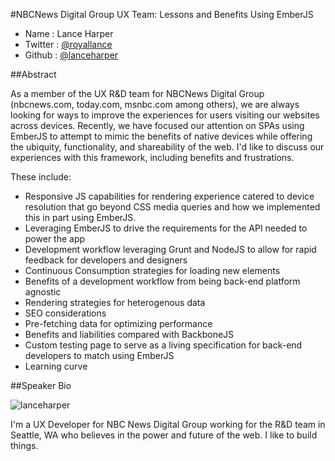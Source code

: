 #NBCNews Digital Group UX Team: Lessons and Benefits Using EmberJS

* Name      : Lance Harper
* Twitter   : [@royallance](http://www.twitter.com/royallance)
* Github    : [@lanceharper](http://www.github.com/lanceharper)

##Abstract

As a member of the UX R&D team for NBCNews Digital Group (nbcnews.com, today.com, msnbc.com among others), we are always looking for ways to improve the experiences for users visiting our websites across devices. Recently, we have focused our attention on SPAs using EmberJS to attempt to mimic the benefits of native devices while offering the ubiquity, functionality, and shareability of the web. 
I'd like to discuss our experiences with this framework, including benefits and frustrations.

These include: 

* Responsive JS capabilities for rendering experience catered to device resolution that go beyond CSS media queries and how we implemented this in part using EmberJS.
* Leveraging EmberJS to drive the requirements for the API needed to power the app
* Development workflow leveraging Grunt and NodeJS to allow for rapid feedback for developers and designers
* Continuous Consumption strategies for loading new elements
* Benefits of a development workflow from being back-end platform agnostic
* Rendering strategies for heterogenous data
* SEO considerations
* Pre-fetching data for optimizing performance
* Benefits and liabilities compared with BackboneJS
* Custom testing page to serve as a living specification for back-end developers to match using EmberJS
* Learning curve

##Speaker Bio

![lanceharper](https://raw.github.com/cascadiajs/2013.cascadiajs.com/master/images/lanceharper.png)

I'm a UX Developer for NBC News Digital Group working for the R&D team in Seattle, WA who believes in the power and future of the web. I like to build things.

